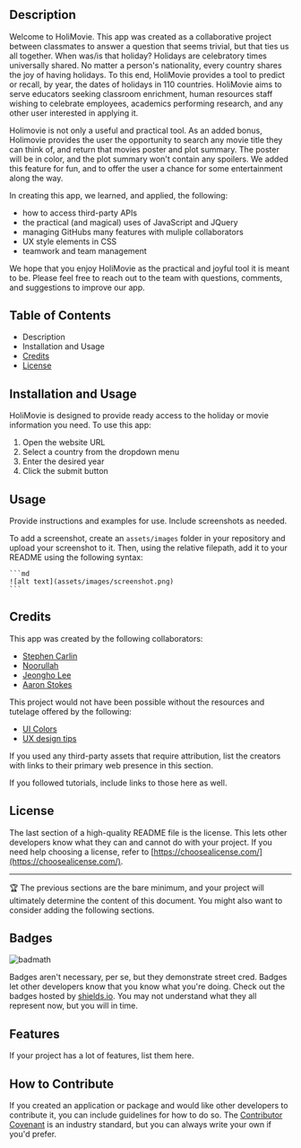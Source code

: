 # <HoliMovie>

## Description

Welcome to HoliMovie.  This app was created as a collaborative project between classmates to answer a question that seems trivial, but that ties us all together. When was/is that holiday? Holidays are celebratory times universally shared. No matter a person's nationality, every country shares the joy of having holidays.  To this end, HoliMovie provides a tool to predict or recall, by year, the dates of holidays in 110 countries. HoliMovie aims to serve educators seeking classroom enrichment, human resources staff wishing to celebrate employees, academics performing research, and any other user interested in applying it. 

Holimovie is not only a useful and practical tool. As an added bonus, Holimovie provides the user the opportunity to search any movie title they can think of, 
and return that movies poster and plot summary. The poster will be in color, and the plot summary won't contain any spoilers. We added this feature for fun, and 
to offer the user a chance for some entertainment along the way. 
  
In creating this app, we learned, and applied, the following: 
  
- how to access third-party APIs
- the practical (and magical) uses of JavaScript and JQuery
- managing GitHubs many features with muliple collaborators
- UX style elements in CSS
- teamwork and team management
  
We hope that you enjoy HoliMovie as the practical and joyful tool it is meant to be. Please feel free to reach out to the team with questions, comments, and suggestions to improve our app. 


## Table of Contents 

- Description
- Installation and Usage
- [Credits](#credits)
- [License](#license)

## Installation and Usage

HoliMovie is designed to provide ready access to the holiday or movie information you need. To use this app:
  
1. Open the website URL  
2. Select a country from the dropdown menu  
3. Enter the desired year
4. Click the submit button

## Usage

Provide instructions and examples for use. Include screenshots as needed.

To add a screenshot, create an `assets/images` folder in your repository and upload your screenshot to it. Then, using the relative filepath, add it to your README using the following syntax:

    ```md
    ![alt text](assets/images/screenshot.png)
    ```

## Credits
  
This app was created by the following collaborators:
  
- [Stephen Carlin]()
- [Noorullah]()
- [Jeongho Lee]()
- [Aaron Stokes](http://https://github.com/hestokes)
  
This project would not have been possible without the resources and tutelage offered by the following:
  
- [UI Colors](https://flatuicolors.com/)
- [UX design tips](https://uxplanet.org/neumorphic-buttons-using-basic-html-css-477cb6f941c0)

  

If you used any third-party assets that require attribution, list the creators with links to their primary web presence in this section.

If you followed tutorials, include links to those here as well.

## License

The last section of a high-quality README file is the license. This lets other developers know what they can and cannot do with your project. If you need help choosing a license, refer to [https://choosealicense.com/](https://choosealicense.com/).

---

🏆 The previous sections are the bare minimum, and your project will ultimately determine the content of this document. You might also want to consider adding the following sections.

## Badges

![badmath](https://img.shields.io/github/languages/top/lernantino/badmath)

Badges aren't necessary, per se, but they demonstrate street cred. Badges let other developers know that you know what you're doing. Check out the badges hosted by [shields.io](https://shields.io/). You may not understand what they all represent now, but you will in time.

## Features

If your project has a lot of features, list them here.

## How to Contribute

If you created an application or package and would like other developers to contribute it, you can include guidelines for how to do so. The [Contributor Covenant](https://www.contributor-covenant.org/) is an industry standard, but you can always write your own if you'd prefer.
